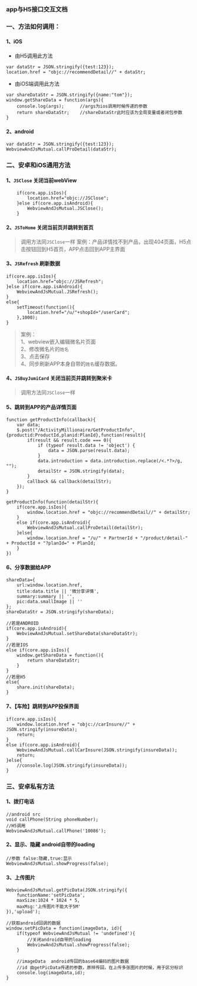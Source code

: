### app与H5接口交互文档

### 一、方法如何调用：
#### 1、iOS

+ 由H5调用此方法

```
var dataStr = JSON.stringify({test:123});
location.href = "objc://recommendDetail//" + dataStr;
```
+ 由iOS端调用此方法

```
var shareDataStr = JSON.stringify({name:"tom"});
window.getShareData = function(args){
	console.log(args);		//args为ios调用时候传递的参数
    return shareDataStr;	//shareDataStr此时应该为全局变量或者闭包参数
}
```

#### 2、android
```
var dataStr = JSON.stringify({test:123});
WebviewAndJsMutual.callProDetail(dataStr);
```


### 二、安卓和iOS通用方法

#### 1、`JSClose`  关闭当前webView
```
	if(core.app.isIos){
        location.href="objc://JSClose";
    }else if(core.app.isAndroid){
        WebviewAndJsMutual.JSClose();
    }
```

#### 2、`JSToHome`  关闭当前页并跳转到首页
> 调用方法同`JSClose`一样
案例：产品详情找不到产品，出现404页面，H5点击按钮回到H5首页，APP点击回到APP主界面

#### 3、`JSRefresh`  刷新数据
```
if(core.app.isIos){
    location.href="objc://JSRefresh";
}else if(core.app.isAndroid){
    WebviewAndJsMutual.JSRefresh();
}
else{
    setTimeout(function(){
        location.href="/u/"+shopId+"/userCard";
    },1000);
}
```

> 案例：    
1、webview嵌入编辑微名片页面    
2、修改微名片的`姓名`    
3、点击保存    
4、同步刷新APP本身自带的`姓名`缓存数据。

#### 4、`JSBuyJumiCard`  关闭当前页并跳转到聚米卡
> 调用方法同`JSClose`一样

#### 5、跳转到APP的产品详情页面

```
function getProductInfo(callback){
    var data;
    $.post("/ActivityMillionaire/GetProductInfo",{productid:ProductId,planid:PlanId},function(result){
        if(result && result.code === 0){
            if (typeof result.data != 'object') {
                data = JSON.parse(result.data);
            }
            data.introduction = data.introduction.replace(/<.*?>/g, "");
            detailStr = JSON.stringify(data);
        }
        callback && callback(detailStr);
    });
}

getProductInfo(function(detailStr){
    if(core.app.isIos){
        window.location.href = "objc://recommendDetail//" + detailStr;
    }
    else if(core.app.isAndroid){
        WebviewAndJsMutual.callProDetail(detailStr);
    }else{
        window.location.href = "/u/" + PartnerId + "/product/detail-" + ProductId + "?planId=" + PlanId;
    }
})
```

#### 6、分享数据给APP
```
shareData={
    url:window.location.href,
    title:data.title || '微分享详情',
    summary:summary || '',
    pic:data.smallImage || ''
};
shareDataStr = JSON.stringify(shareData);

//若是ANDROID
if(core.app.isAndroid){
    WebviewAndJsMutual.setShareData(shareDataStr);
}
//若是IOS
else if(core.app.isIos){
    window.getShareData = function(){
        return shareDataStr;
    }
}
//若是H5
else{
    share.init(shareData);
}
```

#### 7、【车险】跳转到APP投保界面

```
if(core.app.isIos){
    window.location.href = "objc://carInsure//" + JSON.stringify(insureData);
    return;
}
else if(core.app.isAndroid){
    WebviewAndJsMutual.callCarInsure(JSON.stringify(insureData));
    return;
}else{
    //console.log(JSON.stringify(insureData));
}
```

### 三、安卓私有方法

#### 1、拨打电话
```
//android src
void callPhone(String phoneNumber);
//H5调用
WebviewAndJsMutual.callPhone('10086');
```

#### 2、显示、隐藏 android自带的loading
```
//参数 false:隐藏,true:显示
WebviewAndJsMutual.showProgress(false);
```

#### 3、上传图片
```
WebviewAndJsMutual.getPicData(JSON.stringify({
    functionName:'setPicData',
    maxSize:1024 * 1024 * 5,
    maxMsg:'上传图片不能大于5M'
}),'upload');

//获取android回调的数据
window.setPicData = function(imageData, id){
    if(typeof WebviewAndJsMutual != 'undefined'){
        //关闭android自带的loading
        WebviewAndJsMutual.showProgress(false);
    }
    
    //imageData  android传回的base64编码的图片数据
    //id 由getPicData传递的参数，原样传回，在上传多张图片的时候，用于区分标识
    console.log(imageData,id);
}
```